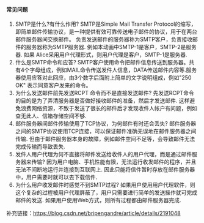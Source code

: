#### 常见问题

1. SMTP是什么?有什么作用?
     SMTP是Simple Mail Transfer Protocol的缩写，即简单邮件传输协议，是一种提供有效可靠传送电子邮件的协议，用于在两台邮件服务器间交换邮件。
       负责发送邮件的服务器称为SMTP客户，负责接收邮件的服务器称为SMTP服务器. 例如本动画中SMTP-1是客户，SMTP-2是服务器. 如果 Alice采用用户代理形式，则用户代理是客户，SMTP-1是服务器.
2. 什么是SMTP命令和应答?
     SMTP客户使用命令把邮件信息传送到服务器。共有4个字母组成，例如MAIL命令传送发件人信息，DATA传送邮件内容等.服务器使用应答对此回应，由3个数字后面附上简单的文字说明组成，例如"250 OK" 表示同意客户发来的命令。
3. 为什么发送邮件前先发送RCPT 命令而不是直接发送邮件?
     先发送RCPT命令的目的是为了弄清服务器是否做好接收邮件的准备，然后才发送邮件. 这样避免浪费网络资源，不致于发送了很长的邮件后才发现收件人帐户有问题，例如查无此人、信箱存储空间不够.
4. 邮件服务器间邮件传输使用了TCP协议，为何邮件有时还会丢失?
     邮件服务器之间的SMTP协议使用TCP连接，可以保证邮件准确无误地在邮件服务器之间传输. 但由于邮件服务器本身的故障，例如邮件空间不足等，会导致邮件无法完成传输而导致丢失.
5. 发件人用户代理为何不直接将邮件发送给收件人的用户代理，而是通过邮件服务器来传输?
     因为用户电脑、手机性能有限，无法运行收发邮件的程序，并且无法不间断地运行并连接到互联网上. 因此只能将信件暂时存放在邮件服务器中，用户需要时就可以去下载信件.
6. 为什么用户收发邮件时感觉不到SMTP过程?
     如果用户使用用户代理软件，则这个复杂的过程被用户代理屏蔽了，用户只需要进行简单的发送操作就可完成邮件的发送. 如果用户使用Web方式，则所有过程都由邮件服务器完成.

补充链接：https://blog.csdn.net/bripengandre/article/details/2191048
